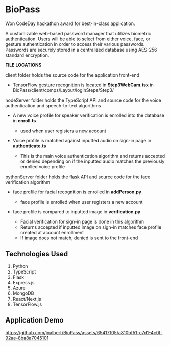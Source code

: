 # BioPass

Won CodeDay hackathon award for best-in-class application.

A customizable web-based password manager that utilizes biometric authentication. Users will be able to select from either voice, face, or gesture authentication in order to access their various passwords. Passwords are securely stored in a centralized database using AES-256 standard encryption. 


**FILE LOCATIONS**

client folder holds the source code for the application front-end

  - TensorFlow gesture recognition is located in **Step3WebCam.tsx** in BioPass/client/comps/Layout/loginSteps/Step3/

nodeServer folder holds the TypeScript API and source code for the voice authentication and speech-to-text algorithms 

  - A new voice profile for speaker verification is enrolled into the database in **enroll.ts**
    - used when user registers a new account
  
  - Voice profile is matched against inputted audio on sign-in page in **authenticate.ts**
    - This is the main voice authentication algorithm and returns accepted or denied depending on if the inputted audio matches the previously enrolled voice profile

pythonServer folder holds the flask API and source code for the face verification algorithm

  - face profile for facial recognition is enrolled in **addPerson.py**
    - face profile is enrolled when user registers a new account
  
  - face profile is compared to inputted image in **verification.py**
    - Facial verification for sign-in page is done in this algorithm
    - Returns accepted if inputted image on sign-in matches face profile created at account enrollment
    - If image does not match, denied is sent to the front-end

## Technologies Used
  1. Python
  2. TypeScript
  3. Flask
  4. Express.js
  5. Azure
  6. MongoDB
  7. React/Next.js
  8. TensorFlow.js

## Application Demo

https://github.com/jnalbert/BioPass/assets/65417105/a810bf51-c7d1-4c0f-92ae-8ba8a7045101
